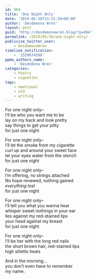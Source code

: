 ```yaml
---
id: 664
title: 'One Night Only'
date: '2019-05-28T13:15:39+00:00'
author: 'Desdemona Wren'
layout: post
guid: 'http://desdemonawren.blog/?p=664'
permalink: /2019/05/28/one-night-only/
publicize_twitter_user:
    - DesdemonaWren
timeline_notification:
    - '1559074599'
ppma_authors_name:
    - 'Desdemona Wren'
categories:
    - Poetry
    - vignettes
tags:
    - emotional
    - old
    - writing
---
```


For one night only–  
I’ll be who you want me to be  
lay on my back and look pretty  
say things to get your pitty  
for just one night

For one night only–  
I’ll let the smoke from my cigarette  
curl up and around your sweet face  
let your eyes water from the stench  
for just one night

For one night only–  
I’m offering, no strings attached  
No hope renewed, nothing gained  
*everything lost*  
for just one night

For one night only–  
I’ll tell you what you wanna hear  
whisper sweet nothings in your ear  
lies against my red-stained lips  
your head against my breast  
for just one night

For one night only–  
I’ll be her with the long red nails  
the short brown hair, red-stained lips  
high stiletto heals

And in the morning…  
you don’t even have to remember  
my name.
